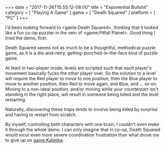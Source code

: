 +++
date = "2017-11-26T15:55:12-08:00"
title = "Exponential Bullshit"
category = [ "Playing A Game" ]
game = [ "Death Squared" ]
platform = [ "PC" ]
+++

I'd been looking forward to <game:Death Squared>, thinking that it looked like a fun co-op puzzler in the vein of <game:Pitfall Planet>.  Good thing I tried the demo, first.

Death Squared seems not as much to be a thoughtful, methodical puzzle game, as it is a die-and-retry, getting-punched-in-the-face kind of puzzle game.

At least in two-player mode, levels are scripted such that each player's movement basically fucks the other player over.  So the solution to a level will require the Red player to move to one position, then the Blue player to move to another position, then Red to move again, and Blue, and ... so on.  Moving to a non-ideal position, and/or moving while your counterpart isn't standing in the right place, will result in someone being killed and the level restarting.

Naturally, <i>discovering</i> these traps tends to involve being killed by surprise and having to restart from scratch.

By myself, controlling both characters with one brain, I couldn't even make it through the whole demo.  I can only imagine that in co-op, Death Squared would incur even more severe coordination frustration than what drove me to give up on <game:Kalimba>.
